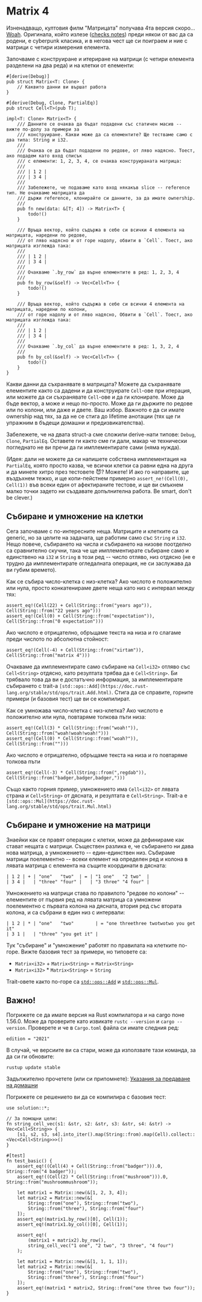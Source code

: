 # Matrix 4

Изненадващо, култовия филм "Матрицата" получава 4та версия скоро... [Woah](https://www.youtube.com/watch?v=9ix7TUGVYIo). Оригинала, който излезе ([checks notes](https://en.wikipedia.org/wiki/The_Matrix)) преди някои от вас да са родени, е cyberpunk класика, и в негова чест ще си поиграем и ние с матрици с четири измерения елемента.

Започваме с конструиране и итериране на матрици (с четири елемента разделени на два реда) и на клетки от елементи:

```
#[derive(Debug)]
pub struct Matrix<T: Clone> {
    // Каквито данни ви вършат работа
}

#[derive(Debug, Clone, PartialEq)]
pub struct Cell<T>(pub T);

impl<T: Clone> Matrix<T> {
    /// Данните се очаква да бъдат подадени със статичен масив -- вижте по-долу за примери за
    /// конструиране. Какви може да са елементите? Ще тестваме само с два типа: String и i32.
    ///
    /// Очаква се да бъдат подадени по редове, от ляво надясно. Тоест, ако подадем като вход списък
    /// с елементи: 1, 2, 3, 4, се очаква конструираната матрица:
    ///
    /// | 1 2 |
    /// | 3 4 |
    ///
    /// Забележете, че подаваме като вход някакъв slice -- reference тип. Не очакваме матрицата да
    /// държи reference, клонирайте си данните, за да имате ownership.
    ///
    pub fn new(data: &[T; 4]) -> Matrix<T> {
        todo!()
    }

    /// Връща вектор, който съдържа в себе си всички 4 елемента на матрицата, наредени по редове,
    /// от ляво надясно и от горе надолу, обвити в `Cell`. Тоест, ако матрицата изглежда така:
    ///
    /// | 1 2 |
    /// | 3 4 |
    ///
    /// Очакваме `.by_row` да върне елементите в ред: 1, 2, 3, 4
    ///
    pub fn by_row(&self) -> Vec<Cell<T>> {
        todo!()
    }

    /// Връща вектор, който съдържа в себе си всички 4 елемента на матрицата, наредени по колони,
    /// от горе надолу и от ляво надясно, Обвити в `Cell`. Тоест, ако матрицата изглежда така:
    ///
    /// | 1 2 |
    /// | 3 4 |
    ///
    /// Очакваме `.by_col` да върне елементите в ред: 1, 3, 2, 4
    ///
    pub fn by_col(&self) -> Vec<Cell<T>> {
        todo!()
    }
}
```

Какви данни да съхранявате в матрицата? Можете да съхранявате елементите както са дадени и да конструирате ```Cell```-ове при итерация, или можете да си съхранявате ```Cell```-ове и да ги клонирате. Може да бъде вектор, а може и нещо по-просто. Може да ги държите по редове или по колони, или даже и двете. Ваш избор. Важното е да си имате ownership над тях, за да не се стига до lifetime анотации (тях ще ги упражним в бъдещи домашни и предизвикателства).

Забележете, че на двата struct-а сме сложили derive-нати типове: ```Debug```, ```Clone```, ```PartialEq```. Оставете ги както сме ги дали, макар че технически погледнато не ви пречи да ги имплементирате сами (няма нужда).

(Идея: дали не можете да си напишете собствена имплементация на ```PartialEq```, която просто казва, че всички клетки са равни една на друга и да минете хитро през тестовете 😈? Можете! И ако го направите, ще въздъхнем тежко, и ще копи-пейстнем примерно ```assert_ne!(Cell(0), Cell(1))``` във всеки един от афектираните тестове, и ще ви смъкнем малко точки задето ни създавате допълнителна работа. Be smart, don't be clever.)


## Събиране и умножение на клетки

Сега започваме с по-интересните неща. Матриците и клетките са generic, но за целите на задачата, ще работим само със ```String``` и ```i32```. Нещо повече, събирането на числа и събирането на низове поотделно са сравнително скучни, така че ще имплементирате събиране само и единствено на ```i32``` и ```String``` в този ред -- число отляво, низ отдясно (не е трудно да имплементирате огледалната операция, не си заслужава да ви губим времето).

Как се събира число-клетка с низ-клетка? Ако числото е положително или нула, просто конкатенираме двете неща като низ с интервал между тях:

```
assert_eq!(Cell(22) + Cell(String::from("years ago")), Cell(String::from("22 years ago")))
assert_eq!(Cell(0) + Cell(String::from("expectation")), Cell(String::from("0 expectation")))
```

Ако числото е отрицателно, обръщаме текста на низа и го слагаме преди числото по абсолютна стойност:

```
assert_eq!(Cell(-4) + Cell(String::from("xirtam")), Cell(String::from("matrix 4")))
```

Очакваме да имплементирате само събиране на ```Cell<i32>``` отляво със ```Cell<String>``` отдясно, като резултата трябва да е ```Cell<String>```. Би трябвало това да ви е достатъчно информация, за имплементирате събирането с trait-а ```[std::ops::Add](https://doc.rust-lang.org/stable/std/ops/trait.Add.html)```. Стига да се справите, горните примери (и базовия тест) ще ви се компилират.

Как се умножава число-клетка с низ-клетка? Ако числото е положително или нула, повтаряме толкова пъти низа:

```
assert_eq!(Cell(3) * Cell(String::from("woah!")), Cell(String::from("woah!woah!woah!")))
assert_eq!(Cell(0) * Cell(String::from("woah?")), Cell(String::from("")))
```

Ако числото е отрицателно, обръщаме текста на низа и го повтаряме толкова пъти

```
assert_eq!(Cell(-3) * Cell(String::from(",regdab")), Cell(String::from("badger,badger,badger,")))
```

Също както горния пример, умножението има ```Cell<i32>``` от лявата страна и ```Cell<String>``` от дясната, и резултата е ```Cell<String>```. Trait-а е ```[std::ops::Mul](https://doc.rust-lang.org/stable/std/ops/trait.Mul.html)```

## Събиране и умножение на матрици

Знаейки как се правят операции с клетки, може да дефинираме как стават нещата с матрици. Съществен разлика е, че събирането ни дава нова матрица, а умножението -- един-единствен низ. Събираме матрици поелементно -- всеки елемент на определен ред и колона в лявата матрица с елемента на същите координати в дясната:

```
| 1 2 | + | "one"   "two"  | = | "1 one"   "2 two"  |
| 3 4 |   | "three" "four" |   | "3 three" "4 four" |
```

Умножението на матрици става по правилото "редове по колони" -- елементите от първия ред на лявата матрица са умножени поелементно с първата колона на дясната, втория ред със втората колона, и са събрани в един низ с интервали:

```
| 1 2 | * | "one"   "two"        | = "one threethree twotwotwo you get it"
| 3 1 |   | "three" "you get it" |
```

Тук "събиране" и "умножение" работят по правилата на клетките по-горе. Вижте базовия тест за примери, но типовете са:

- ```Matrix<i32>``` + ```Matrix<String>``` = ```Matrix<String>```
- ```Matrix<i32>``` * ```Matrix<String>``` = ```String```

Trait-овете както по-горе са [```std::ops::Add```](https://doc.rust-lang.org/stable/std/ops/trait.Add.html) и [```std::ops::Mul```](https://doc.rust-lang.org/stable/std/ops/trait.Mul.html).

## Важно!

Погрижете се да имате версия на Rust компилатора и на cargo поне 1.56.0. Може да проверите като извикате ```rustc --version``` и ```cargo --version```. Проверете и че в ```Cargo.toml``` файла си имате следния ред:

```
edition = "2021"
```

В случай, че версиите ви са стари, може да използвате тази команда, за да си ги обновите:

```rustup update stable```

Задължително прочетете (или си припомнете): [Указания за предаване на домашни](https://fmi.rust-lang.bg/guides/tasks)

Погрижете се решението ви да се компилира с базовия тест:
```
use solution::*;

// За помощни цели:
fn string_cell_vec(s1: &str, s2: &str, s3: &str, s4: &str) -> Vec<Cell<String>> {
    [s1, s2, s3, s4].into_iter().map(String::from).map(Cell).collect::<Vec<Cell<String>>>()
}

#[test]
fn test_basic() {
    assert_eq!((Cell(4) + Cell(String::from("badger"))).0, String::from("4 badger"));
    assert_eq!((Cell(2) * Cell(String::from("mushroom"))).0, String::from("mushroommushroom"));

    let matrix1 = Matrix::new(&[1, 2, 3, 4]);
    let matrix2 = Matrix::new(&[
        String::from("one"), String::from("two"),
        String::from("three"), String::from("four")
    ]);
    assert_eq!(matrix1.by_row()[0], Cell(1));
    assert_eq!(matrix1.by_col()[0], Cell(1));

    assert_eq!(
        (matrix1 + matrix2).by_row(),
        string_cell_vec("1 one", "2 two", "3 three", "4 four")
    );

    let matrix1 = Matrix::new(&[1, 1, 1, 1]);
    let matrix2 = Matrix::new(&[
        String::from("one"), String::from("two"),
        String::from("three"), String::from("four")
    ]);
    assert_eq!(matrix1 * matrix2, String::from("one three two four"));
}
```
